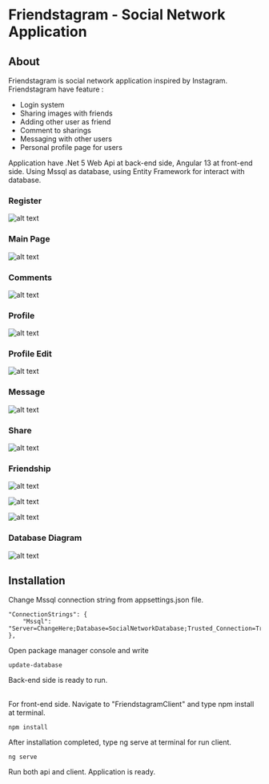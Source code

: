# Friendstagram - Social Network Application

## About

Friendstagram is social network application inspired by Instagram.  
Friendstagram have feature :  
* Login system
* Sharing images with friends
* Adding other user as friend
* Comment to sharings
* Messaging with other users
* Personal profile page for users

Application have .Net 5 Web Api at back-end side, 
Angular 13 at front-end side. 
Using Mssql as database, using Entity Framework for interact with database.


### Register
![alt text](readme/images/register.jpg)

### Main Page
![alt text](readme/images/main-page.jpg)

### Comments
![alt text](readme/images/comment.jpg)

### Profile
![alt text](readme/images/profile.jpg)

### Profile Edit
![alt text](readme/images/profile-edit.jpg)

### Message
![alt text](readme/images/message.jpg)

### Share
![alt text](readme/images/share.jpg)

### Friendship
![alt text](readme/images/friendship-request-send.jpg)

![alt text](readme/images/friendship-request.jpg)

![alt text](readme/images/friends.jpg)

### Database Diagram
![alt text](readme/images/database.jpg)


## Installation

Change Mssql connection string from appsettings.json file.

```
"ConnectionStrings": {  
    "Mssql": "Server=ChangeHere;Database=SocialNetworkDatabase;Trusted_Connection=True;"
},
```

Open package manager console and write

```
update-database
```

Back-end side is ready to run.
<br><br>

For front-end side. Navigate to "FriendstagramClient" 
and type npm install at terminal.

```
npm install
```
After installation completed, type ng serve at terminal for run client.
```
ng serve
```

Run both api and client. Application is ready. 


